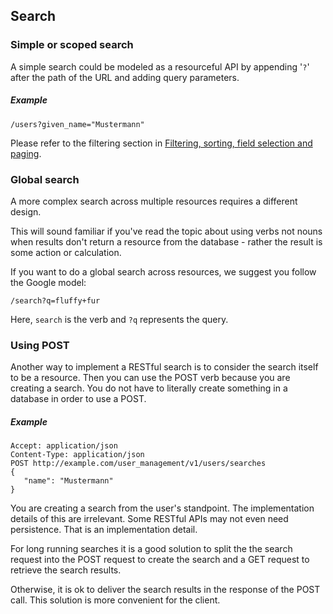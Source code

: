 ## Search

### Simple or scoped search

A simple search could be modeled as a resourceful API by appending '`?`' after the path of the URL and adding query parameters.  

##### Example

	/users?given_name="Mustermann"


Please refer to the filtering section in [Filtering, sorting, field selection and paging](../filtering-sorting-field-selection-and-paging/filtering-sorting-field-selection-and-paging.md).

### Global search

A more complex search across multiple resources requires a different design.

This will sound familiar if you've read the topic about using verbs not nouns when results don't return a resource from the database - rather the result is some action or calculation.

If you want to do a global search across resources, we suggest you follow the Google model:

	/search?q=fluffy+fur


Here, `search` is the verb and `?q`  represents the query.

### Using POST

Another way to implement a RESTful search is to consider the search itself to be a resource.  Then you can use the POST verb because you are creating a search.  You do not have to literally create something in a database in order to use a POST.

##### Example

	Accept: application/json
	Content-Type: application/json
	POST http://example.com/user_management/v1/users/searches
	{   
	   "name": "Mustermann"
	}


You are creating a search from the user's standpoint.  The implementation details of this are irrelevant.  Some RESTful APIs may not even need persistence.  That is an implementation detail.

For long running searches it is a good solution to split the the search request into the POST request to create the search and a GET request to retrieve the search results.

Otherwise, it is ok to deliver the search results in the response of the POST call. This solution is more convenient for the client.
